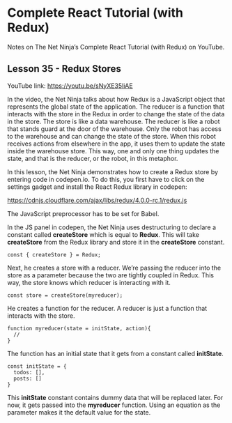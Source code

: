 # Complete React Tutorial (with Redux)

Notes on The Net Ninja’s Complete React Tutorial (with Redux) on YouTube.

## Lesson 35 - Redux Stores

YouTube link: https://youtu.be/sNyXE35liAE


In the video, the Net Ninja talks about how Redux is a JavaScript object that represents the global state of the application. The reducer is a function that interacts with the store in the Redux in order to change the state of the data in the store. The store is like a data warehouse. The reducer is like a robot that stands guard at the door of the warehouse. Only the robot has access to the warehouse and can change the state of the store. When this robot receives actions from elsewhere in the app, it uses them to update the state inside the warehouse store. This way, one and only one thing updates the state, and that is the reducer, or the robot, in this metaphor.

In this lesson, the Net Ninja demonstrates how to create a Redux store by entering code in codepen.io. To do this, you first have to click on the settings gadget and install the React Redux library in codepen:

https://cdnjs.cloudflare.com/ajax/libs/redux/4.0.0-rc.1/redux.js

The JavaScript preprocessor has to be set for Babel.

In the JS panel in codepen, the Net Ninja uses destructuring to declare a constant called __createStore__ which is equal to __Redux__. This will take __createStore__ from the Redux library and store it in the __createStore__ constant.

`const { createStore } = Redux;`

Next, he creates a store with a reducer. We’re passing the reducer into the store as a parameter because the two are tightly coupled in Redux. This way, the store knows which reducer is interacting with it.

`const store = createStore(myreducer);`

He creates a function for the reducer. A reducer is just a function that interacts with the store.
```
function myreducer(state = initState, action){
  //
}
```
The function has an initial state that it gets from a constant called __initState__.
```
const initState = {
  todos: [],
  posts: []
}
```
This __initState__ constant contains dummy data that will be replaced later. For now, it gets passed into the __myreducer__ function. Using an equation as the parameter makes it the default value for the state.
